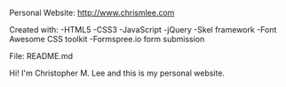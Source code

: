 Personal Website: http://www.chrismlee.com

Created with:
-HTML5
-CSS3
-JavaScript
-jQuery
-Skel framework
-Font Awesome CSS toolkit
-Formspree.io form submission

File: README.md

Hi! I'm Christopher M. Lee and this is my personal website.